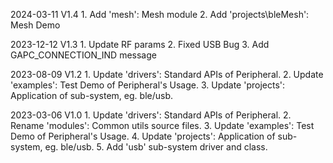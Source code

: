 2024-03-11 V1.4
    1. Add 'mesh': Mesh module
    2. Add 'projects\bleMesh': Mesh Demo

2023-12-12  V1.3
    1. Update RF params
    2. Fixed USB Bug
    3. Add GAPC_CONNECTION_IND message

2023-08-09  V1.2
    1. Update 'drivers': Standard APIs of Peripheral.
    2. Update 'examples': Test Demo of Peripheral's Usage.
    3. Update 'projects': Application of sub-system, eg. ble/usb.

2023-03-06  V1.0
    1. Update 'drivers': Standard APIs of Peripheral.
    2. Rename 'modules': Common utils source files.
    3. Update 'examples': Test Demo of Peripheral's Usage.
    4. Update 'projects': Application of sub-system, eg. ble/usb.
    5. Add 'usb' sub-system driver and class.
